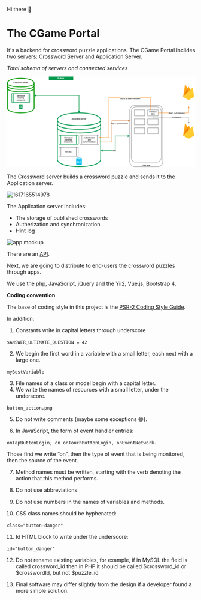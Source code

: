 Hi there :clap:
# The CGame Portal
It's a backend for crossword puzzle applications.
The CGame Portal inclides two servers: Crossword Server and Application Server.

*Total schema of servers and connected services*

![Total schema of servers and connected services](/documentation/doc_images/servers_and_services_page2.png)

The Crossword server builds a crossword puzzle and sends it to the Application server.

![1617165514978](https://user-images.githubusercontent.com/42923935/113277899-6c8c7600-930b-11eb-85b0-66e84ea90486.png)

The Application server includes:
* The storage of published crosswords
* Autherization and synchronization
* Hint log

![app mockup](https://user-images.githubusercontent.com/42923935/113244602-8a43e600-92df-11eb-92d5-d4a78c576cc8.png)

There are an 
[API](https://github.com/gaydukas/cgame-portal/blob/11db12b64f967d3306c3d06561573faf485eff65/documentation/API%20Application%20Server.md).

Next, we are going to distribute to end-users the crossword puzzles through apps.

We use the php, JavaScript, jQuery and the Yii2, Vue.js, Bootstrap 4.

**Coding convention**

The base of coding style in this project is the [PSR-2 Coding Style Guide](https://www.php-fig.org/psr/psr-2/).

In addition:

1. Constants write in capital letters through underscore

`$ANSWER_ULTIMATE_QUESTION = 42`

2. We begin the first word in a variable with a small letter, each next with a large one.

`myBestVariable`

3. File names of a class or model begin with a capital letter.
4. We write the names of resources with a small letter, under the underscore.

`button_action.png`

5. Do not write comments (maybe some exceptions :smile:).	

6. In JavaScript, the form of event handler entries:

`onTapButtonLogin, on onTouchButtonLogin, onEventNetwork.`

Those first we write “on”, then the type of event that is being monitored, then the source of the event.

7. Method names must be written, starting with the verb denoting the action that this method performs.
 
8. Do not use abbreviations.
 
9. Do not use numbers in the names of variables and methods.

10. CSS class names should be hyphenated:

`class="button-danger"`

11. Id HTML block to write under the underscore:

`id="button_danger"`

12. Do not rename existing variables, for example, if in MySQL the field is called crossword_id then in PHP it should be called $crossword_id or $crosswordId, but not $puzzle_id
 
13. Final software may differ slightly from the design if a developer found a more simple solution.
